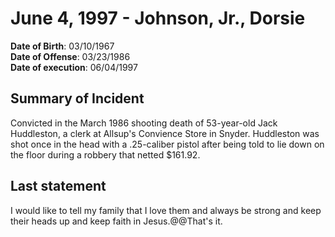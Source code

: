 # June 4, 1997 - Johnson, Jr., Dorsie

**Date of Birth**: 03/10/1967<br/>
**Date of Offense**: 03/23/1986<br/>
**Date of execution**: 06/04/1997<br/>

## Summary of Incident
Convicted in the March 1986 shooting death of 53-year-old Jack Huddleston, a clerk at Allsup's Convience Store in Snyder. Huddleston was shot once in the head with a .25-caliber pistol after being told to lie down on the floor during a robbery that netted $161.92.

## Last statement
I would like to tell my family that I love them and always be strong and keep their heads up and keep faith in Jesus.@@That's it.